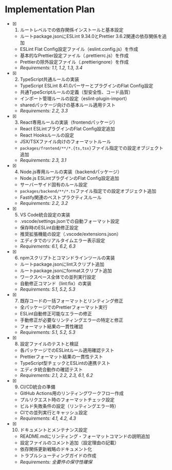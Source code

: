# Implementation Plan

- [x] 1. ルートレベルでの依存関係インストールと基本設定
  - ルートpackage.jsonにESLint 9.34.0とPrettier 3.6.2関連の依存関係を追加
  - ESLint Flat Config設定ファイル（eslint.config.js）を作成
  - 基本的なPrettier設定ファイル（.prettierrc.js）を作成
  - Prettierの除外設定ファイル（.prettierignore）を作成
  - _Requirements: 1.1, 1.2, 1.3, 3.4_

- [x] 2. TypeScript共通ルールの実装
  - TypeScript ESLint 8.41.0パーサーとプラグインのFlat Config設定
  - 共通TypeScriptルールの定義（型安全性、コード品質）
  - インポート管理ルールの設定（eslint-plugin-import）
  - sharedパッケージ向けの基本ルール適用テスト
  - _Requirements: 2.2, 3.3_

- [x] 3. React専用ルールの実装（frontendパッケージ）
  - React ESLintプラグインのFlat Config設定追加
  - React Hooksルールの設定
  - JSX/TSXファイル向けのフォーマットルール
  - `packages/frontend/**/*.{ts,tsx}`ファイル指定での設定オブジェクト追加
  - _Requirements: 2.3, 3.1_

- [x] 4. Node.js専用ルールの実装（backendパッケージ）
  - Node.js ESLintプラグインのFlat Config設定追加
  - サーバーサイド固有のルール設定
  - `packages/backend/**/*.ts`ファイル指定での設定オブジェクト追加
  - Fastify関連のベストプラクティスルール
  - _Requirements: 2.2, 3.2_

- [x] 5. VS Code統合設定の実装
  - .vscode/settings.jsonでの自動フォーマット設定
  - 保存時のESLint自動修正設定
  - 推奨拡張機能の設定（.vscode/extensions.json）
  - エディタでのリアルタイムエラー表示設定
  - _Requirements: 6.1, 6.2, 6.3_

- [x] 6. npmスクリプトとコマンドラインツールの実装
  - ルートpackage.jsonにlintスクリプト追加
  - ルートpackage.jsonにformatスクリプト追加
  - ワークスペース全体での並列実行設定
  - 自動修正コマンド（lint:fix）の実装
  - _Requirements: 5.1, 5.2, 5.3_

- [x] 7. 既存コードの一括フォーマットとリンティング修正
  - 全パッケージでのPrettierフォーマット実行
  - ESLint自動修正可能なエラーの修正
  - 手動修正が必要なリンティングエラーの特定と修正
  - フォーマット結果の一貫性確認
  - _Requirements: 5.1, 5.2, 5.3_

- [x] 8. 設定ファイルのテストと検証
  - 各パッケージでのESLintルール適用確認テスト
  - Prettierフォーマット結果の一貫性テスト
  - TypeScript型チェックとESLintの連携テスト
  - エディタ統合動作の確認テスト
  - _Requirements: 2.1, 2.2, 2.3, 6.1, 6.2_

- [x] 9. CI/CD統合の準備
  - GitHub Actions用のリンティングワークフロー作成
  - プルリクエスト時のフォーマットチェック設定
  - ビルド失敗条件の設定（リンティングエラー時）
  - CIでの並列実行とキャッシュ設定
  - _Requirements: 4.1, 4.2, 4.3_

- [x] 10. ドキュメントとメンテナンス設定
  - README.mdにリンティング・フォーマットコマンドの説明追加
  - 設定ファイルのコメント追加（設定理由の記載）
  - 依存関係更新戦略のドキュメント化
  - トラブルシューティングガイドの作成
  - _Requirements: 全要件の保守性確保_
